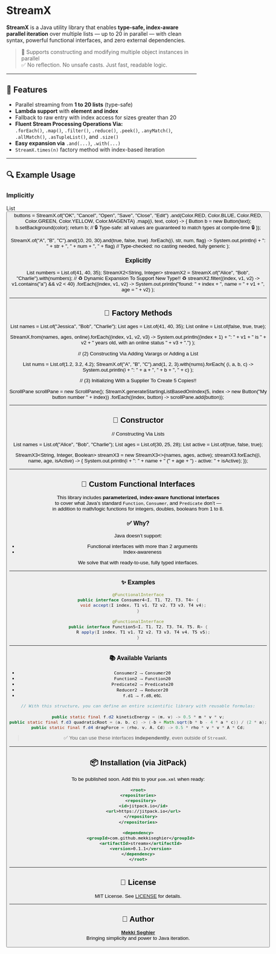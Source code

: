 # StreamX

**StreamX** is a Java utility library that enables **type-safe, index-aware parallel iteration** over multiple lists — up to 20 in parallel — with clean syntax, powerful functional interfaces, and zero external dependencies.

> 🔧 Supports constructing and modifying multiple object instances in parallel  
> ✅ No reflection. No unsafe casts. Just fast, readable logic.

---

## 🚀 Features

- Parallel streaming from **1 to 20 lists** (type-safe)
- **Lambda support** with **element and index**
- Fallback to raw entry with index access for sizes greater than 20
- **Fluent Stream Processing Operations Via:**  
  `.forEach()`, `.map()`, `.filter()`, `.reduce()`, `.peek()`, `.anyMatch()`, `.allMatch()`, `.asTupleList()`, and `.size()`
- **Easy expansion via** `.and(...)`, `.with(...)`
- `StreamX.times(n)` factory method with index-based iteration

---

## 🔍 Example Usage

### Implicitly

List<Button> buttons = StreamX.of("OK", "Cancel", "Open", "Save", "Close", "Edit")
    .and(Color.RED, Color.BLUE, Color.RED, Color.GREEN, Color.YELLOW, Color.MAGENTA)
    .map((i, text, color) -> {
        Button b = new Button(text);
        b.setBackground(color);
        return b;
        // 🔒 Type-safe: all values are guaranteed to match types at compile-time 🔒
    });


StreamX.of("A", "B", "C").and(10, 20, 30).and(true, false, true)
    .forEach((i, str, num, flag) ->
        System.out.println(i + ": " + str + ", " + num + ", " + flag)
        //  Type-checked: no casting needed, fully generic 
    );


### Explicitly

List<Integer> numbers = List.of(41, 40, 35);
StreamX2<String, Integer> streamX2 = StreamX.of("Alice", "Bob", "Charlie").with(numbers);
// ♻️ Dynamic Expansion To Support New Type!! ♻️
streamX2.filter((index, v1, v2) -> v1.contains("a") && v2 < 40)
    .forEach((index, v1, v2) ->
        System.out.println("found: " + index + ", name = " + v1 + ", age = " + v2)
    );


---

## 🧪 Factory Methods


List<String> names = List.of("Jessica", "Bob", "Charlie");
List<Integer> ages = List.of(41, 40, 35);
List<Boolean> online = List.of(false, true, true);

StreamX.from(names, ages, online).forEach((index, v1, v2, v3) ->
    System.out.println((index + 1) + ": " + v1 + " is " + v2 + 
        " years old, with an online status " + v3 + ".")
);

// (2) Constructing Via Adding Varargs or Adding a List

List<Double> nums = List.of(1.2, 3.2, 4.2);
StreamX.of("A", "B", "C").and(1, 2, 3).with(nums).forEach(
    (i, a, b, c) -> System.out.println(i + ": " + a + ", " + b + ", " + c)
);

// (3) Initializing With a Supplier To Create 5 Copies!!

ScrollPane scrollPane = new ScrollPane();
StreamX.generateStartingListBasedOnIndex(5, index -> new Button("My button number " + index))
    .forEach((index, button) -> scrollPane.add(button));


---

## 🧪 Constructor

// Constructing Via Lists

List<String> names = List.of("Alice", "Bob", "Charlie");
List<Integer> ages = List.of(30, 25, 28);
List<Boolean> active = List.of(true, false, true);

StreamX3<String, Integer, Boolean> streamX3 = new StreamX3<>(names, ages, active);
streamX3.forEach((i, name, age, isActive) -> {
    System.out.println(i + ": " + name + " (" + age + ") - active: " + isActive);
});


---

## 🧠 Custom Functional Interfaces

This library includes **parameterized, index-aware functional interfaces**  
to cover what Java’s standard `Function`, `Consumer`, and `Predicate` don’t —  
in addition to math/logic functions for integers, doubles, booleans from 1 to 8.

### ✅ Why?

Java doesn’t support:

- Functional interfaces with more than 2 arguments
- Index-awareness

We solve that with ready-to-use, fully typed interfaces.

---

### ✨ Examples

```java
@FunctionalInterface
public interface Consumer4<I, T1, T2, T3, T4> {
    void accept(I index, T1 v1, T2 v2, T3 v3, T4 v4);
}

@FunctionalInterface
public interface Function5<I, T1, T2, T3, T4, T5, R> {
    R apply(I index, T1 v1, T2 v2, T3 v3, T4 v4, T5 v5);
}
```

---

### 📚 Available Variants

- `Consumer2` → `Consumer20`
- `Function2` → `Function20`
- `Predicate2` → `Predicate20`
- `Reducer2` → `Reducer20`
- `f.d1` → `f.d8`, etc.

```java
// With this structure, you can define an entire scientific library with reusable formulas:

public static final f.d2 kineticEnergy = (m, v) -> 0.5 * m * v * v;
public static final f.d3 quadraticRoot = (a, b, c) -> (-b + Math.sqrt(b * b - 4 * a * c)) / (2 * a);
public static final f.d4 dragForce = (rho, v, A, Cd) -> 0.5 * rho * v * v * A * Cd;
```

> ✅ You can use these interfaces **independently**, even outside of `StreamX`.

---

## 📦 Installation (via JitPack)

To be published soon. Add this to your `pom.xml` when ready:

```xml
<root>
<repositories>
  <repository>
    <id>jitpack.io</id>
    <url>https://jitpack.io</url>
  </repository>
</repositories>

<dependency>
  <groupId>com.github.mekkiseghier</groupId>
  <artifactId>streamx</artifactId>
  <version>0.1.1</version>
</dependency>
</root>
```

---

## 📝 License

MIT License. See [LICENSE](./LICENSE) for details.

---

## 👤 Author

**[Mekki Seghier](https://github.com/mekkiseghier)**  
Bringing simplicity and power to Java iteration.
